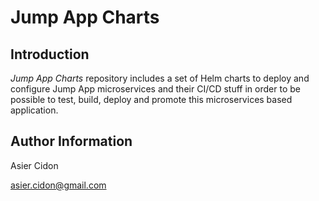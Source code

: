 # Jump App Charts

## Introduction

*Jump App Charts* repository includes a set of Helm charts to deploy and configure Jump App microservices and their CI/CD stuff in order to be possible to test, build, deploy and promote this microservices based application.

## Author Information

Asier Cidon

asier.cidon@gmail.com